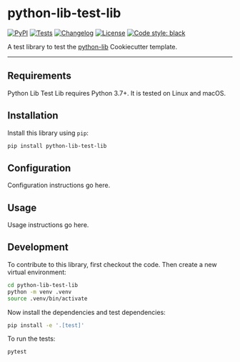 # python-lib-test-lib

[![PyPI](https://img.shields.io/pypi/v/python-lib-test-lib.svg)](https://pypi.org/project/python-lib-test-lib/)
[![Tests](https://github.com/msleigh/python-lib-test-lib/actions/workflows/test.yml/badge.svg)](https://github.com/msleigh/python-lib-test-lib/actions/workflows/test.yml)
[![Changelog](https://img.shields.io/github/v/release/msleigh/python-lib-test-lib?include_prereleases&label=changelog)](https://github.com/msleigh/python-lib-test-lib/releases)
[![License](https://img.shields.io/badge/license-Apache%202.0-blue.svg)](https://github.com/msleigh/python-lib-test-lib/blob/main/LICENSE)
[![Code style: black](https://img.shields.io/badge/code%20style-black-000000.svg)](https://github.com/python/black)

A test library to test the [python-lib](https://github.com/msleigh/python-lib) Cookiecutter template.

---

## Requirements

Python Lib Test Lib requires Python 3.7+. It is tested on Linux and macOS.

## Installation

Install this library using `pip`:

```bash
pip install python-lib-test-lib
```

## Configuration

Configuration instructions go here.

## Usage

Usage instructions go here.

## Development

To contribute to this library, first checkout the code. Then create a new
virtual environment:

```bash
cd python-lib-test-lib
python -m venv .venv
source .venv/bin/activate
```

Now install the dependencies and test dependencies:

```bash
pip install -e '.[test]'
```

To run the tests:

```bash
pytest
```
